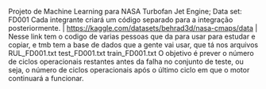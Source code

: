 Projeto de Machine Learning para NASA Turbofan Jet Engine;
Data set: FD001 
Cada integrante criará um código separado para a integração posteriormente.
|
https://kaggle.com/datasets/behrad3d/nasa-cmaps/data
|
Nesse link tem o codigo de varias pessoas que da para usar para estudar e copiar, e tmb tem a base de dados que a gente vai usar, que tá nos arquivos RUL_FD001.txt test_FD001.txt train_FD001.txt
O objetivo é prever o número de ciclos operacionais restantes antes da falha no conjunto de teste, ou seja, o número de ciclos operacionais após o último ciclo em que o motor continuará a funcionar.


